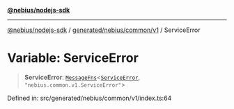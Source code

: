 [**@nebius/nodejs-sdk**](../../../../../README.md)

***

[@nebius/nodejs-sdk](../../../../../README.md) / [generated/nebius/common/v1](../README.md) / ServiceError

# Variable: ServiceError

> **ServiceError**: [`MessageFns`](../../../../../runtime/protos/core/interfaces/MessageFns.md)\<[`ServiceError`](../interfaces/ServiceError.md), `"nebius.common.v1.ServiceError"`\>

Defined in: src/generated/nebius/common/v1/index.ts:64

